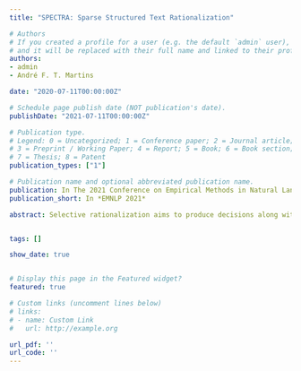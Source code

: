 ```yaml
---
title: "SPECTRA: Sparse Structured Text Rationalization"

# Authors
# If you created a profile for a user (e.g. the default `admin` user), write the username (folder name) here 
# and it will be replaced with their full name and linked to their profile.
authors:
- admin
- André F. T. Martins

date: "2020-07-11T00:00:00Z"

# Schedule page publish date (NOT publication's date).
publishDate: "2021-07-11T00:00:00Z"

# Publication type.
# Legend: 0 = Uncategorized; 1 = Conference paper; 2 = Journal article;
# 3 = Preprint / Working Paper; 4 = Report; 5 = Book; 6 = Book section;
# 7 = Thesis; 8 = Patent
publication_types: ["1"]

# Publication name and optional abbreviated publication name.
publication: In The 2021 Conference on Empirical Methods in Natural Language Processing (EMNLP 2021)
publication_short: In *EMNLP 2021*

abstract: Selective rationalization aims to produce decisions along with  rationales (e.g., text highlights or word alignments between two sentences). Commonly, rationales are modeled as stochastic binary masks, requiring sampling-based gradient estimators, which complicates training and requires careful hyperparameter tuning. Sparse attention mechanisms are a deterministic alternative, but they lack a way to regularize the rationale extraction (e.g., to control the sparsity of a text highlight or the number of  alignments). In this paper, we present a unified framework for deterministic extraction of structured explanations via constrained inference on a factor graph, forming a differentiable layer. Our approach greatly eases training and rationale regularization,  generally outperforming previous work on what comes to performance and plausibility of the extracted rationales. We further provide a comparative study of stochastic and deterministic methods for rationale extraction for classification and natural language inference tasks, jointly assessing their predictive power, quality of the explanations, and model variability.


tags: []

show_date: true


# Display this page in the Featured widget?
featured: true

# Custom links (uncomment lines below)
# links:
# - name: Custom Link
#   url: http://example.org

url_pdf: ''
url_code: ''
---
```


